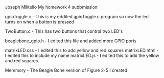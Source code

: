 Joseph Militello
My homework 4 subbmission

gpioToggle.c - This is my eddited gpioToggle.c program so now the led turns on when a button is pressed

TwoButton.c - This has two buttons that control two LED's

beaglebone_gpio.h - I edited this file and added more GPIO ports

matrixLED.css - I edited this to add yellow and red squares
matrixLED.html - I edited this to include my name
matrixLED.js - I edited this to add the yellow and red squares.

Memmory - The Beagle Bone version of Figure 2-5 I created


